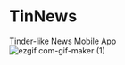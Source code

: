 # TinNews
Tinder-like News Mobile App  
![ezgif com-gif-maker (1)](https://user-images.githubusercontent.com/113338413/192128627-0f1b7af2-3022-4e8b-8e82-e22810814845.gif)

